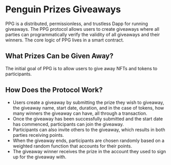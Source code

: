# Penguin Prizes Giveaways
PPG is a distributed, permissionless, and trustless Dapp for running giveaways. The PPG protocol allows users to create giveaways where all parties can programmatically verify the validity of all giveaways and their winners. The core logic of PPG lives in a smart contract.

## What Prizes Can be Given Away?
The initial goal of PPG is to allow users to give away NFTs and tokens to participants.

## How Does the Protocol Work?
- Users create a giveaway by submitting the prize they wish to giveaway, the giveaway name, start date, duration, and in the case of tokens, how many winners the giveaway can have, all through a transaction.
- Once the giveaway has been successfully submitted and the start date has commenced, participants can join the giveaway.
- Participants can also invite others to the giveaway, which results in both parties receiving points.
- When the giveaway ends, participants are chosen randomly based on a weighted random function that accounts for their points.
- The giveaway winner receives the prize in the account they used to sign up for the giveaway with.
